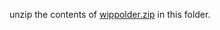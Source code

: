unzip the contents of [wippolder.zip](https://data.3dgi.xyz/geoflow-test-data/wippolder.zip) in this folder.